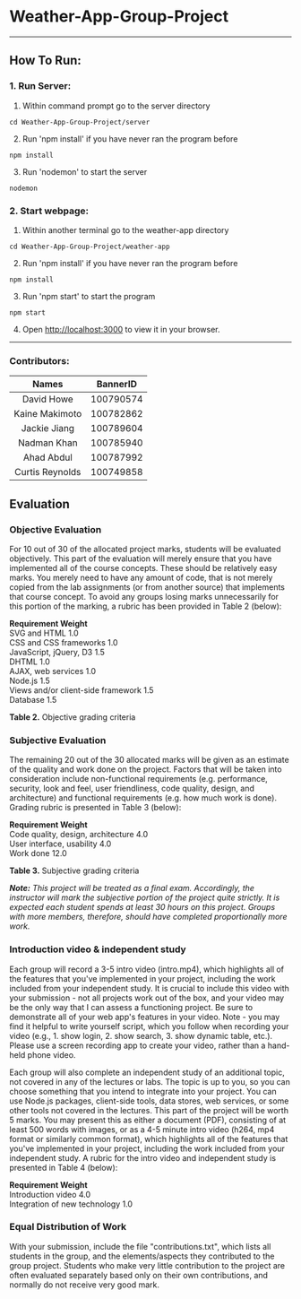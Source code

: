 # Weather-App-Group-Project
---
## How To Run:

### 1. Run Server:

1. Within command prompt go to the server directory

```
cd Weather-App-Group-Project/server
```

2. Run 'npm install' if you have never ran the program before

```
npm install
```
3. Run 'nodemon' to start the server

```
nodemon
```

### 2. Start webpage:

1. Within another terminal go to the weather-app directory

```
cd Weather-App-Group-Project/weather-app
```

2. Run 'npm install' if you have never ran the program before

```
npm install
```
3. Run 'npm start' to start the program

```
npm start
```
4. Open [http://localhost:3000](http://localhost:3000) to view it in your browser.
---
### Contributors:

| Names  | BannerID |
|:---:|:---:|
| David Howe | 100790574 |
| Kaine Makimoto | 100782862 |
| Jackie Jiang | 100789604 |
| Nadman Khan | 100785940 |
| Ahad Abdul | 100787992 |
| Curtis Reynolds | 100749858 |

## Evaluation
### Objective Evaluation
For 10 out of 30 of the allocated project marks, students will be evaluated objectively. This part of the evaluation will merely ensure that you have implemented all of the course concepts. These should be relatively easy marks. You merely need to have any amount of code, that is not merely copied from the lab assignments (or from another source) that implements that course concept. To avoid any groups losing marks unnecessarily for this portion of the marking, a rubric has been provided in Table 2 (below):

**Requirement	Weight**  
SVG and HTML	1.0  
CSS and CSS frameworks	1.0  
JavaScript, jQuery, D3	1.5  
DHTML	1.0  
AJAX, web services	1.0  
Node.js	1.5  
Views and/or client-side framework	1.5  
Database	1.5  

**Table 2.** Objective grading criteria

### Subjective Evaluation
The remaining 20 out of the 30 allocated marks will be given as an estimate of the quality and work done on the project. Factors that will be taken into consideration include non-functional requirements (e.g. performance, security, look and feel, user friendliness, code quality, design, and architecture) and functional requirements (e.g. how much work is done). Grading rubric is presented in Table 3 (below):

**Requirement	Weight**  
Code quality, design, architecture	4.0  
User interface, usability	4.0  
Work done	12.0  

**Table 3.** Subjective grading criteria

_**Note:** This project will be treated as a final exam. Accordingly, the instructor will mark the subjective portion of the project quite strictly. It is expected each student spends at least 30 hours on this project. Groups with more members, therefore, should have completed proportionally more work._

### Introduction video & independent study
Each group will record a 3-5 intro video (intro.mp4), which highlights all of the features that you've implemented in your project, including the work included from your independent study. It is crucial to include this video with your submission - not all projects work out of the box, and your video may be the only way that I can assess a functioning project. Be sure to demonstrate all of your web app's features in your video. Note - you may find it helpful to write yourself script, which you follow when recording your video (e.g., 1. show login, 2. show search, 3. show dynamic table, etc.). Please use a screen recording app to create your video, rather than a hand-held phone video.

Each group will also complete an independent study of an additional topic, not covered in any of the lectures or labs. The topic is up to you, so you can choose something that you intend to integrate into your project. You can use Node.js packages, client-side tools, data stores, web services, or some other tools not covered in the lectures. This part of the project will be worth 5 marks. You may present this as either a document (PDF), consisting of at least 500 words with images, or as a 4-5 minute intro video (h264, mp4 format or similarly common format), which highlights all of the features that you've implemented in your project, including the work included from your independent study. A rubric for the intro video and independent study is presented in Table 4 (below):

**Requirement	Weight**  
Introduction video	4.0  
Integration of new technology	1.0

### Equal Distribution of Work
With your submission, include the file "contributions.txt", which lists all students in the group, and the elements/aspects they contributed to the group project. Students who make very little contribution to the project are often evaluated separately based only on their own contributions, and normally do not receive very good mark.